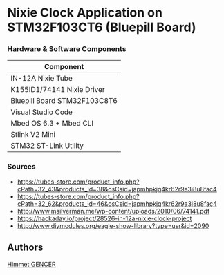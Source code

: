 # Nixie Clock Application on STM32F103CT6 (Bluepill Board)

### Hardware & Software Components
 
| Component                     |
| -----------------             | 
| IN-12A Nixie Tube             | 
| K155ID1/74141 Nixie Driver    |
| Bluepill Board STM32F103C8T6  |
| Visual Studio Code            |
| Mbed OS 6.3 + Mbed CLI        |
| Stlink V2 Mini                |
| STM32 ST-Link Utility         |

### Sources
- https://tubes-store.com/product_info.php?cPath=32_43&products_id=38&osCsid=japmhpkjq4kr62r9a3i8u8fac4
- https://tubes-store.com/product_info.php?cPath=32_62&products_id=46&osCsid=japmhpkjq4kr62r9a3i8u8fac4
- http://www.msilverman.me/wp-content/uploads/2010/06/74141.pdf
- https://hackaday.io/project/28526-in-12a-nixie-clock-project
- http://www.diymodules.org/eagle-show-library?type=usr&id=2090



## Authors
[Himmet  GENCER](https://www.linkedin.com/in/himmet-gencer-214b7020/)